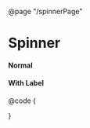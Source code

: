 ﻿@page "/spinnerPage"

<h1>Spinner</h1>

<h4>Normal</h4>
<BFUSpinner Size=@SpinnerSize.Large></BFUSpinner>
<BFUSpinner Size=@SpinnerSize.Medium></BFUSpinner>
<BFUSpinner Size=@SpinnerSize.Small></BFUSpinner>
<BFUSpinner Size=@SpinnerSize.XSmall></BFUSpinner>

<h4>With Label</h4>
<BFUSpinner Size=@SpinnerSize.Medium Label="SpinnerLabel" LabelPosition=@SpinnerLabelPosition.Top></BFUSpinner>
<BFUSpinner Size=@SpinnerSize.Medium Label="SpinnerLabel" LabelPosition=@SpinnerLabelPosition.Left></BFUSpinner>
<BFUSpinner Size=@SpinnerSize.Medium Label="SpinnerLabel" LabelPosition=@SpinnerLabelPosition.Bottom></BFUSpinner>
<BFUSpinner Size=@SpinnerSize.Medium Label="SpinnerLabel" LabelPosition=@SpinnerLabelPosition.Right></BFUSpinner>


@code {

}
